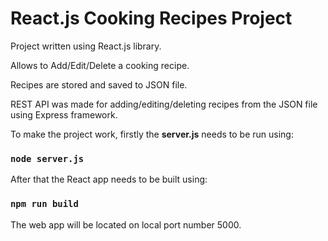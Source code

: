 # React.js Cooking Recipes Project

Project written using React.js library. 

Allows to Add/Edit/Delete a cooking recipe. 

Recipes are stored and saved to JSON file.

REST API was made for adding/editing/deleting recipes from the JSON file using Express framework.

To make the project work, firstly the **server.js** needs to be run using:

### `node server.js`

After that the React app needs to be built using:

### `npm run build`

The web app will be located on local port number 5000.

